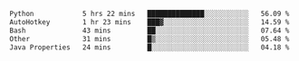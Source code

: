 <!--START_SECTION:waka-->

```txt
Python            5 hrs 22 mins   ██████████████░░░░░░░░░░░   56.09 %
AutoHotkey        1 hr 23 mins    ███▓░░░░░░░░░░░░░░░░░░░░░   14.59 %
Bash              43 mins         ██░░░░░░░░░░░░░░░░░░░░░░░   07.64 %
Other             31 mins         █▒░░░░░░░░░░░░░░░░░░░░░░░   05.48 %
Java Properties   24 mins         █░░░░░░░░░░░░░░░░░░░░░░░░   04.18 %
```

<!--END_SECTION:waka-->
